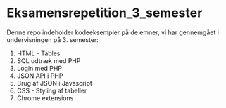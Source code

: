 # Eksamensrepetition_3_semester

Denne repo indeholder kodeeksempler på de emner, vi har gennemgået i undervisningen på 3. semester:

1. HTML - Tables
1. SQL udtræk med PHP
2. Login med PHP 
3. JSON API i PHP
4. Brug af JSON i Javascript
5. CSS - Styling af tabeller
6. Chrome extensions

